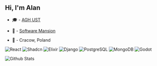 ## Hi, I'm Alan

- 🎓 - [AGH UST](https://www.agh.edu.pl/)

- 🏢 - [Software Mansion](https://swmansion.com/)

- 📌 - Cracow, Poland


![React](https://img.shields.io/badge/React-20232A?style=for-the-badge&logo=react&logoColor=61DAFB)
![Shadcn](https://img.shields.io/badge/shadcn%2Fui-000000?style=for-the-badge&logo=shadcnui&logoColor=white)
![Elixir](https://img.shields.io/badge/Elixir-4B275F?style=for-the-badge&logo=elixir&logoColor=white)
![Django](https://img.shields.io/badge/Django-092E20?style=for-the-badge&logo=django&logoColor=green)
![PostgreSQL](https://img.shields.io/badge/PostgreSQL-316192?style=for-the-badge&logo=postgresql&logoColor=white) 
![MongoDB](https://img.shields.io/badge/MongoDB-4EA94B?style=for-the-badge&logo=mongodb&logoColor=white)
![Godot](https://img.shields.io/badge/Godot-478CBF?style=for-the-badge&logo=GodotEngine&logoColor=white)

![Github Stats](https://github-readme-stats.vercel.app/api?username=GuzekAlan&show_icons=true)
